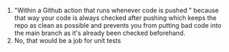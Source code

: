 1. "Within a Github action that runs whenever code is pushed " because that way your code is always checked after pushing which keeps the repo as clean as possible and prevents you from putting bad code into the main branch as it's already been checked beforehand.
2. No, that would be a job for unit tests




